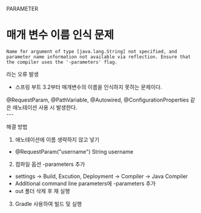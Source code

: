 PARAMETER
# 매개 변수 이름 인식 문제
```
Name for argument of type [java.lang.String] not specified, and parameter name information not available via reflection. Ensure that the compiler uses the '-parameters' flag.
```
라는 오류 발생
- 스프링 부트 3.2부터 매개변수의 이름을 인식하지 못하는 문제이다.
<aside>
@RequestParam, @PathVariable, @Autowired, @ConfigurationProperties 같은 애노테이션 사용 시 발생한다.
</aside>
---

해결 방법
1. 애노테이션에 이름 생략하지 않고 넣기
- @RequestParam("username") String username

2. 컴파일 옵션 -parameters 추가
- settings -> Build, Excution, Deployment -> Compiler -> Java Compiler
- Additional command line parameters에 -parameters 추가
- out 폴더 삭제 후 재 실행

3. Gradle 사용하여 빌드 및 실행